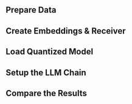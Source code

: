## Prepare Data

## Create Embeddings & Receiver

## Load Quantized Model

## Setup the LLM Chain

## Compare the Results
